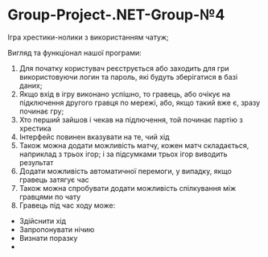 # Group-Project-.NET-Group-№4
Ігра хрестики-нолики з використанням чатуж;

Вигляд та функціонал нашої програми:
1. Для початку користувач реєструється або заходить для гри використовуючи логин та пароль, які будуть зберігатися в базі даних;
2. Якщо вхід в ігру виконано успішно, то гравець, або очікує на підключення другого гравця по мережі, або, якщо такий вже є, зразу починає гру;
3. Хто перший зайшов і чекав на підлючення, той починає партію з хрестика
4. Інтерфейс повинен вказувати на те, чий хід
5. Також можна додати можливість матчу, кожен матч складається, наприклад з трьох ігор; і за підсумками трьох ігор виводить результат
6. Додати можливість автоматичної перемоги, у випадку, якщо гравець затягує час
7. Також можна спробувати додати можливість спілкування між гравцями по чату
8. Гравець під час ходу може:
  - Здійснити хід
  - Запропонувати нічию
  - Визнати поразку
  - 
